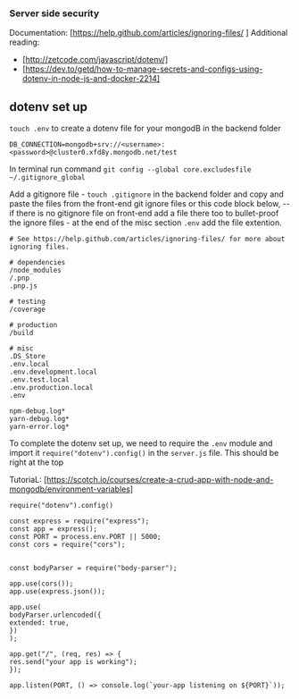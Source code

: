 ### Server side security

Documentation: [https://help.github.com/articles/ignoring-files/ ]
Additional reading:

- [http://zetcode.com/javascript/dotenv/]
- [https://dev.to/getd/how-to-manage-secrets-and-configs-using-dotenv-in-node-js-and-docker-2214]

## dotenv set up

`touch .env` to create a dotenv file for your mongodB in the backend folder

```
DB_CONNECTION=mongodb+srv://<username>:<password>@cluster0.xfd8y.mongodb.net/test
```

In terminal run command `git config --global core.excludesfile ~/.gitignore_global`

Add a gitignore file - `touch .gitignore` in the backend folder and copy and paste the files from the front-end git ignore files or this code block below, -- if there is no gitignore file on front-end add a file there too to bullet-proof the ignore files - at the end of the misc section `.env` add the file extention.

```
# See https://help.github.com/articles/ignoring-files/ for more about ignoring files.

# dependencies
/node_modules
/.pnp
.pnp.js

# testing
/coverage

# production
/build

# misc
.DS_Store
.env.local
.env.development.local
.env.test.local
.env.production.local
.env

npm-debug.log*
yarn-debug.log*
yarn-error.log*
```

To complete the dotenv set up, we need to require the `.env` module and import it `require("dotenv").config()` in the `server.js` file. This should be right at the top

TutoriaL: [https://scotch.io/courses/create-a-crud-app-with-node-and-mongodb/environment-variables]

```
require("dotenv").config()

const express = require("express");
const app = express();
const PORT = process.env.PORT || 5000;
const cors = require("cors");


const bodyParser = require("body-parser");

app.use(cors());
app.use(express.json());

app.use(
bodyParser.urlencoded({
extended: true,
})
);

app.get("/", (req, res) => {
res.send("your app is working");
});

app.listen(PORT, () => console.log(`your-app listening on ${PORT}`));
```
